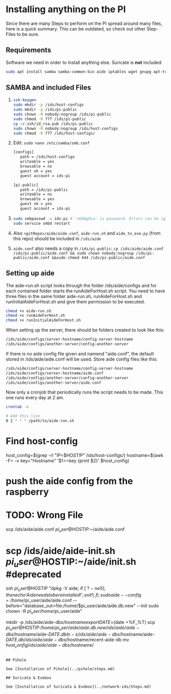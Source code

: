 # Installing anything on the PI

Since there are many Steps to perform on the PI spread around many files, here is a quick summary. This can be outdated, so check out other Step-Files to be sure.

## Requirements

Software we need in order to install anything else. Suricate is **not** included

```bash
sudo apt install samba samba-common-bin aide iptables wget gnupg apt-transport-https
```

## SAMBA and included Files

1. ```bash
   ssh-keygen
   sudo mkdir -p /ids/host-configs
   sudo mkdir -p /ids/pi-public
   sudo chown -R nobody:nogroup /ids/pi-public
   sudo chmod -R 777 /ids/pi-public
   cp ~/.ssh/id_rsa.pub /ids/pi-public
   sudo chown -R nobody:nogroup /ids/host-configs
   sudo chmod -R 777 /ids/host-configs/
   ```

2. Edit: `sudo nano /etc/samba/smb.conf`
   
   ```bash
   [configs]
      path = /ids/host-configs
      writeable = yes
      browsable = no
      guest ok = yes
      guest account = ids-pi
   
   [pi-public]
      path = /ids/pi-public
      writeable = no
      browsable = yes
      guest ok = yes
      guest account = ids-pi
   ```

3. ```bash
   sudo smbpasswd -a ids-pi # 'nG4AghLw' is password. Errors can be ignored
   sudo service smbd restart
   ```

4. Also `<gitRepo>/aide/aide.conf`, `aide-run.sh` and `aide_to_eve.py` (from this repo) should be included in `/ids/aide`

5. `aide.conf` also needs a copy in `/ids/pi-public`: `cp /ids/aide/aide.conf /ids/pi-public/aide.conf && sudo chown nobody:nogroup /ids/pi-public/aide.conf &&sudo chmod 444 /ids/pi-public/aide.conf`

## Setting up aide

The aide-run.sh script looks through the folder /ids/aide/configs and for each contained folder starts the runAideForHost.sh script.
You need to have three files in the same folder aide-run.sh, runAideForHost.sh and runInitialAideForHost.sh and give them permission to be executed.

```bash
chmod +x aide-run.sh
chmod +x runAideForHost.sh
chmod +x runInitialAideForHost.sh
```

When setting up the server, there should be folders created to look like this:

```bash
/ids/aide/configs/server-hostname/config-server-hostname
/ids/aide/configs/another-server/config-another-server
```

If there is no aide config file given and namend "aide.conf", the default stored in /ids/aide/aide.conf will be used. Store aide config files like this:

```bash
/ids/aide/configs/server-hostname/config-server-hostname
/ids/aide/configs/server-hostname/aide.conf
/ids/aide/configs/another-server/config-another-server
/ids/aide/configs/another-server/aide.conf
```

Now only a cronjob that periodically runs the script needs to be made. This one runs every day at 2 am.

```bash
crontab -e 

# Add this line
0 2 * * * /path/to/aide-run.sh
```


# Find host-config
host_config=$(grep -rl "IP=$HOSTIP" /ids/host-configs/)
hostname=$(awk -F= -v key="Hostname" '$1==key {print $2}' $host_config)

# push the aide config from the raspberry
# TODO: Wrong File
scp /ids/aide/aide.conf $pi_user@$HOSTIP:~/aide/aide.conf
# scp /ids/aide/aide-init.sh $pi_user@$HOSTIP:~/aide/init.sh #deprecated

ssh $pi_user@$HOSTIP "dpkg -V aide; if [ $? -ne 0 ];
    then echo 'Aide needs to be reinstalled!';
    exit 1;
    fi;
    sudo aide --config=/home/$pi_user/aide/aide.conf --before=\"database_out=file:/home/$pi_user/aide/aide.db.new\" --init
    sudo chown -R $pi_user /home/$pi_user/aide"

mkdir -p /ids/aide/aide-dbs/$hostname
export DATE=$(date +%F_%T)
scp $pi_user@$HOSTIP:/home/$pi_user/aide/aide.db.new /ids/aide/aide-dbs/$hostname/aide-$DATE.db
ln -s /ids/aide/aide-dbs/$hostname/aide-$DATE.db /ids/aide/aide-dbs/$hostname/recent-aide-db
mv $host_config /ids/aide/aide-dbs/$hostname/
```

## Pihole

See [Installation of Pihole](../pihole/steps.md)

## Suricata & Evebox

See [Installation of Suricata & Evebox](../network-ids/Steps.md)
